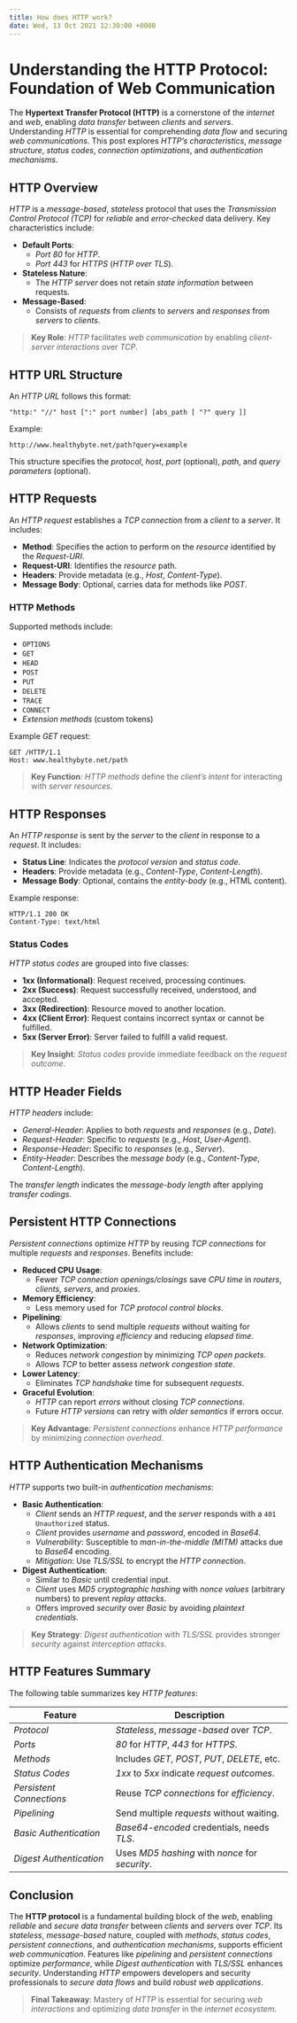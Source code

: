 ```yaml
---
title: How does HTTP work?
date: Wed, 13 Oct 2021 12:30:00 +0000
---
```


# Understanding the HTTP Protocol: Foundation of Web Communication

The **Hypertext Transfer Protocol (HTTP)** is a cornerstone of the *internet* and *web*, enabling *data transfer* between *clients* and *servers*. Understanding *HTTP* is essential for comprehending *data flow* and securing *web communications*. This post explores *HTTP’s characteristics*, *message structure*, *status codes*, *connection optimizations*, and *authentication mechanisms*.

## HTTP Overview

*HTTP* is a *message-based*, *stateless* protocol that uses the *Transmission Control Protocol (TCP)* for *reliable* and *error-checked* data delivery. Key characteristics include:

- **Default Ports**:
    - *Port 80* for *HTTP*.
    - *Port 443* for *HTTPS* (*HTTP over TLS*).
- **Stateless Nature**:
    - The *HTTP server* does not retain *state information* between requests.
- **Message-Based**:
    - Consists of *requests* from *clients* to *servers* and *responses* from *servers* to *clients*.

> **Key Role**: *HTTP* facilitates *web communication* by enabling *client-server interactions* over *TCP*.

## HTTP URL Structure

An *HTTP URL* follows this format:

```plaintext
"http:" "//" host [":" port number] [abs_path [ "?" query ]]
```

Example:

```plaintext
http://www.healthybyte.net/path?query=example
```

This structure specifies the *protocol*, *host*, *port* (optional), *path*, and *query parameters* (optional).

## HTTP Requests

An *HTTP request* establishes a *TCP connection* from a *client* to a *server*. It includes:

- **Method**: Specifies the action to perform on the *resource* identified by the *Request-URI*.
- **Request-URI**: Identifies the *resource* path.
- **Headers**: Provide metadata (e.g., *Host*, *Content-Type*).
- **Message Body**: Optional, carries data for methods like *POST*.

### HTTP Methods
Supported methods include:

- `OPTIONS`
- `GET`
- `HEAD`
- `POST`
- `PUT`
- `DELETE`
- `TRACE`
- `CONNECT`
- *Extension methods* (custom tokens)

Example *GET* request:

```plaintext
GET /HTTP/1.1
Host: www.healthybyte.net/path
```

> **Key Function**: *HTTP methods* define the *client’s intent* for interacting with *server resources*.

## HTTP Responses

An *HTTP response* is sent by the *server* to the *client* in response to a *request*. It includes:

- **Status Line**: Indicates the *protocol version* and *status code*.
- **Headers**: Provide metadata (e.g., *Content-Type*, *Content-Length*).
- **Message Body**: Optional, contains the *entity-body* (e.g., HTML content).

Example response:

```plaintext
HTTP/1.1 200 OK
Content-Type: text/html
```

### Status Codes
*HTTP status codes* are grouped into five classes:

- **1xx (Informational)**: Request received, processing continues.
- **2xx (Success)**: Request successfully received, understood, and accepted.
- **3xx (Redirection)**: Resource moved to another location.
- **4xx (Client Error)**: Request contains incorrect syntax or cannot be fulfilled.
- **5xx (Server Error)**: Server failed to fulfill a valid request.

> **Key Insight**: *Status codes* provide immediate feedback on the *request outcome*.

## HTTP Header Fields

*HTTP headers* include:

- *General-Header*: Applies to both *requests* and *responses* (e.g., *Date*).
- *Request-Header*: Specific to *requests* (e.g., *Host*, *User-Agent*).
- *Response-Header*: Specific to *responses* (e.g., *Server*).
- *Entity-Header*: Describes the *message body* (e.g., *Content-Type*, *Content-Length*).

The *transfer length* indicates the *message-body length* after applying *transfer codings*.

## Persistent HTTP Connections

*Persistent connections* optimize *HTTP* by reusing *TCP connections* for multiple *requests* and *responses*. Benefits include:

- **Reduced CPU Usage**:
    - Fewer *TCP connection openings/closings* save *CPU time* in *routers*, *clients*, *servers*, and *proxies*.
- **Memory Efficiency**:
    - Less memory used for *TCP protocol control blocks*.
- **Pipelining**:
    - Allows *clients* to send multiple *requests* without waiting for *responses*, improving *efficiency* and reducing *elapsed time*.
- **Network Optimization**:
    - Reduces *network congestion* by minimizing *TCP open packets*.
    - Allows *TCP* to better assess *network congestion state*.
- **Lower Latency**:
    - Eliminates *TCP handshake* time for subsequent *requests*.
- **Graceful Evolution**:
    - *HTTP* can report *errors* without closing *TCP connections*.
    - Future *HTTP versions* can retry with *older semantics* if errors occur.

> **Key Advantage**: *Persistent connections* enhance *HTTP performance* by minimizing *connection overhead*.

## HTTP Authentication Mechanisms

*HTTP* supports two built-in *authentication mechanisms*:

- **Basic Authentication**:
    - *Client* sends an *HTTP request*, and the *server* responds with a `401 Unauthorized` status.
    - *Client* provides *username* and *password*, encoded in *Base64*.
    - *Vulnerability*: Susceptible to *man-in-the-middle (MITM)* attacks due to *Base64* encoding.
    - *Mitigation*: Use *TLS/SSL* to encrypt the *HTTP connection*.
- **Digest Authentication**:
    - Similar to *Basic* until credential input.
    - *Client* uses *MD5 cryptographic hashing* with *nonce values* (arbitrary numbers) to prevent *replay attacks*.
    - Offers improved *security* over *Basic* by avoiding *plaintext credentials*.

> **Key Strategy**: *Digest authentication* with *TLS/SSL* provides stronger *security* against *interception attacks*.

## HTTP Features Summary

The following table summarizes key *HTTP features*:

| Feature                  | Description                                     |
|--------------------------|-------------------------------------------------|
| *Protocol*               | *Stateless*, *message-based* over *TCP*.        |
| *Ports*                  | *80* for *HTTP*, *443* for *HTTPS*.             |
| *Methods*                | Includes *GET*, *POST*, *PUT*, *DELETE*, etc.   |
| *Status Codes*           | *1xx* to *5xx* indicate *request outcomes*.     |
| *Persistent Connections* | Reuse *TCP connections* for *efficiency*.       |
| *Pipelining*             | Send multiple *requests* without waiting.       |
| *Basic Authentication*   | *Base64-encoded* credentials, needs *TLS*.      |
| *Digest Authentication*  | Uses *MD5 hashing* with *nonce* for *security*. |

## Conclusion

The **HTTP protocol** is a fundamental building block of the *web*, enabling *reliable* and *secure* *data transfer* between *clients* and *servers* over *TCP*. Its *stateless*, *message-based* nature, coupled with *methods*, *status codes*, *persistent connections*, and *authentication mechanisms*, supports efficient *web communication*. Features like *pipelining* and *persistent connections* optimize *performance*, while *Digest authentication* with *TLS/SSL* enhances *security*. Understanding *HTTP* empowers developers and security professionals to *secure data flows* and build *robust web applications*.

> **Final Takeaway**: Mastery of *HTTP* is essential for securing *web interactions* and optimizing *data transfer* in the *internet ecosystem*.
